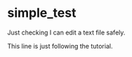 # simple_test
Just checking I can edit a text file safely.

This line is just following the tutorial.
